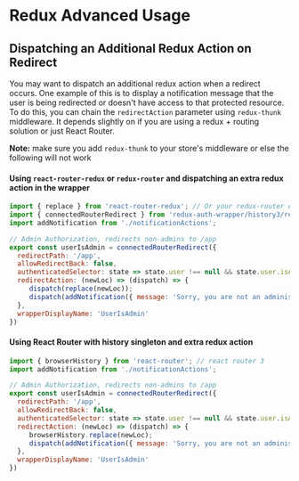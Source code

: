 # Redux Advanced Usage

## Dispatching an Additional Redux Action on Redirect
You may want to dispatch an additional redux action when a redirect occurs. One example of this is to display a notification message
that the user is being redirected or doesn't have access to that protected resource. To do this, you can chain the `redirectAction`
parameter using `redux-thunk` middleware. It depends slightly on if you are using a redux + routing solution or just React Router.

**Note:** make sure you add `redux-thunk` to your store's middleware or else the following will not work

#### Using `react-router-redux` or `redux-router` and dispatching an extra redux action in the wrapper
```js
import { replace } from 'react-router-redux'; // Or your redux-router equivalent
import { connectedRouterRedirect } from 'redux-auth-wrapper/history3/redirect'
import addNotification from './notificationActions';

// Admin Authorization, redirects non-admins to /app
export const userIsAdmin = connectedRouterRedirect({
  redirectPath: '/app',
  allowRedirectBack: false,
  authenticatedSelector: state => state.user !== null && state.user.isAdmin,
  redirectAction: (newLoc) => (dispatch) => {
     dispatch(replace(newLoc));
     dispatch(addNotification({ message: 'Sorry, you are not an administrator' }));
  },
  wrapperDisplayName: 'UserIsAdmin'
})
```

#### Using React Router with history singleton and extra redux action
```js
import { browserHistory } from 'react-router'; // react router 3
import addNotification from './notificationActions';

// Admin Authorization, redirects non-admins to /app
export const userIsAdmin = connectedRouterRedirect({
  redirectPath: '/app',
  allowRedirectBack: false,
  authenticatedSelector: state => state.user !== null && state.user.isAdmin,
  redirectAction: (newLoc) => (dispatch) => {
     browserHistory.replace(newLoc);
     dispatch(addNotification({ message: 'Sorry, you are not an administrator' }));
  },
  wrapperDisplayName: 'UserIsAdmin'
})
```

